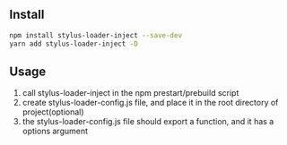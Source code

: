 ## Install

```bash
npm install stylus-loader-inject --save-dev
yarn add stylus-loader-inject -D
```

## Usage

1. call stylus-loader-inject in the npm prestart/prebuild script
2. create stylus-loader-config.js file, and place it in the root directory of project(optional)
3. the stylus-loader-config.js file should export a function, and it has a options argument
